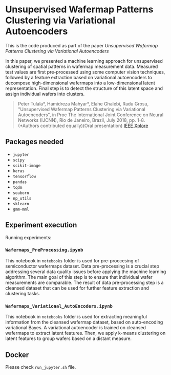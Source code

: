 # Unsupervised Wafermap Patterns Clustering via Variational Autoencoders

This is the code produced as part of the paper _Unsupervised Wafermap Patterns Clustering via Variational Autoencoders_ 

In this paper, we presented a machine learning approach for unsupervised clustering of spatial patterns in wafermap measurement data. Measured test values are first pre-processed using some computer vision techniques, followed by a feature extraction based on variational autoencoders to decompose high-dimensional wafermaps into a low-dimensional latent representation. Final step is to detect the structure of this latent space and assign individual wafers into clusters.

> Peter Tulala*, Hamidreza Mahyar*, Elahe Ghalebi, Radu Grosu, "Unsupervised Wafermap Patterns Clustering via Variational Autoencoders", in Proc The International Joint Conference on Neural Networks (IJCNN), Rio de Janeiro, Brazil, July 2018, pp. 1-8. (*Authors contributed equally)(Oral presentation) [IEEE Xplore](https://ieeexplore.ieee.org/abstract/document/8489422)

## Packages needed

 - `jupyter`
 - `scipy`
 - `scikit-image`
 - `keras`
 - `tensorflow`
 - `pandas`
 - `tqdm`
 - `seaborn`
 - `np_utils`
 - `sklearn`
 - `gmm-mml`

## Experiment execution

Running experiments:

### `Wafermaps_PreProcessing.ipynb`

This notebook in `notebooks` folder is used for pre-proccesing of semiconductor wafermaps dataset. Data pre-processing is a crucial step addressing several data quality issues before applying the machine learning algorithm. The main goal of this step is to ensure that individual wafer measurements are comparable.  The result of data pre-processing step is a cleansed dataset that can be used for further feature extraction and clustering tasks.

### `Wafermaps_Variational_AutoEncoders.ipynb`

This notebook in `notebooks` folder is used for extracting meaningful information from the cleansed wafermap dataset,  based on auto-encoding variational Bayes. A variational autoencoder is trained on cleansed wafermaps to extract latent features. Then, we apply k-means clustering on latent features to group wafers based on a distant measure.

## Docker

Please check `run_jupyter.sh` file.
